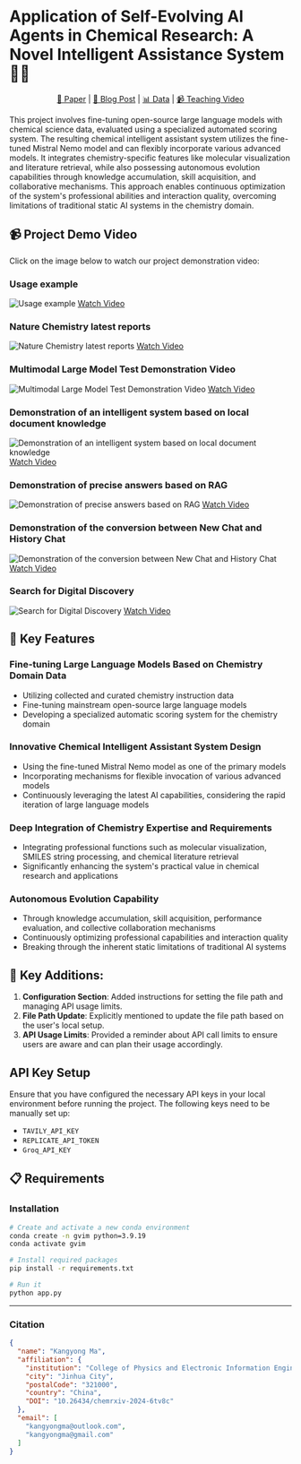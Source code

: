 # Application of Self-Evolving AI Agents in Chemical Research: A Novel Intelligent Assistance System 🧪🤖

<div align="center">

[🧬 Paper](#) | [🔬 Blog Post](#) | [📊 Data](#) | [📹 Teaching Video](https://www.youtube.com/watch?v=78g1PUSpBNQ)

</div>

This project involves fine-tuning open-source large language models with chemical science data, evaluated using a specialized automated scoring system. The resulting chemical intelligent assistant system utilizes the fine-tuned Mistral Nemo model and can flexibly incorporate various advanced models. It integrates chemistry-specific features like molecular visualization and literature retrieval, while also possessing autonomous evolution capabilities through knowledge accumulation, skill acquisition, and collaborative mechanisms. This approach enables continuous optimization of the system's professional abilities and interaction quality, overcoming limitations of traditional static AI systems in the chemistry domain.

## 📹 Project Demo Video

Click on the image below to watch our project demonstration video:

### Usage example
![Usage example](https://github.com/KangyongMa/GVIM/blob/main/picture/Usage%20example.png)
[Watch Video](https://github.com/KangyongMa/GVIM/blob/main/Usage%20example.mp4)

### Nature Chemistry latest reports
![Nature Chemistry latest reports](https://github.com/KangyongMa/GVIM/blob/main/picture/Nature%20Chemistry%20latest%20reports.png)
[Watch Video](https://github.com/KangyongMa/GVIM/blob/main/Nature%20Chemistry%20latest%20reports.mp4)

### Multimodal Large Model Test Demonstration Video
![Multimodal Large Model Test Demonstration Video](https://github.com/KangyongMa/GVIM/blob/main/picture/Multimodal%20Large%20Model%20Test%20Demonstration%20Video..png)
[Watch Video](https://github.com/KangyongMa/GVIM/blob/main/Multimodal%20Large%20Model%20Test%20Demonstration%20Video..mp4)

### Demonstration of an intelligent system based on local document knowledge
![Demonstration of an intelligent system based on local document knowledge](https://github.com/KangyongMa/GVIM/blob/main/picture/Demonstration%20of%20an%20intelligent%20system%20based%20on%20local%20document%20knowledge.png)
[Watch Video](https://github.com/KangyongMa/GVIM/blob/main/Demonstration%20of%20an%20intelligent%20system%20based%20on%20local%20document%20knowledge.mp4)

### Demonstration of precise answers based on RAG
![Demonstration of precise answers based on RAG](https://github.com/KangyongMa/GVIM/blob/main/picture/Demonstration%20of%20precise%20answers%20based%20on%20RAG.png)
[Watch Video](https://github.com/KangyongMa/GVIM/blob/main/Demonstration%20of%20precise%20answers%20based%20on%20RAG.mp4)

### Demonstration of the conversion between New Chat and History Chat
![Demonstration of the conversion between New Chat and History Chat](https://github.com/KangyongMa/GVIM/blob/main/picture/Demonstration%20of%20the%20conversion%20between%20New%20Chat%20and%20History%20Chat..png)
[Watch Video](https://github.com/KangyongMa/GVIM/blob/main/Demonstration%20of%20the%20conversion%20between%20New%20Chat%20and%20History%20Chat..mp4)

### Search for Digital Discovery
![Search for Digital Discovery](https://github.com/KangyongMa/GVIM/blob/main/picture/Search%20for%20Digital%20Discovery.png)
[Watch Video](https://github.com/KangyongMa/GVIM/blob/main/Search%20for%20Digital%20Discovery.mp4)

## 🌟 Key Features

### Fine-tuning Large Language Models Based on Chemistry Domain Data
- Utilizing collected and curated chemistry instruction data
- Fine-tuning mainstream open-source large language models
- Developing a specialized automatic scoring system for the chemistry domain

### Innovative Chemical Intelligent Assistant System Design
- Using the fine-tuned Mistral Nemo model as one of the primary models
- Incorporating mechanisms for flexible invocation of various advanced models
- Continuously leveraging the latest AI capabilities, considering the rapid iteration of large language models

### Deep Integration of Chemistry Expertise and Requirements
- Integrating professional functions such as molecular visualization, SMILES string processing, and chemical literature retrieval
- Significantly enhancing the system's practical value in chemical research and applications

### Autonomous Evolution Capability
- Through knowledge accumulation, skill acquisition, performance evaluation, and collective collaboration mechanisms
- Continuously optimizing professional capabilities and interaction quality
- Breaking through the inherent static limitations of traditional AI systems

## 🧬 Key Additions:
1. **Configuration Section**: Added instructions for setting the file path and managing API usage limits.
2. **File Path Update**: Explicitly mentioned to update the file path based on the user's local setup.
3. **API Usage Limits**: Provided a reminder about API call limits to ensure users are aware and can plan their usage accordingly.

## API Key Setup
Ensure that you have configured the necessary API keys in your local environment before running the project. The following keys need to be manually set up:
- `TAVILY_API_KEY`
- `REPLICATE_API_TOKEN`
- `Groq_API_KEY`

## 📋 Requirements

### Installation
```bash
# Create and activate a new conda environment
conda create -n gvim python=3.9.19
conda activate gvim

# Install required packages
pip install -r requirements.txt

# Run it
python app.py
```

---

### Citation
```json
{
  "name": "Kangyong Ma",
  "affiliation": {
    "institution": "College of Physics and Electronic Information Engineering, Zhejiang Normal University",
    "city": "Jinhua City",
    "postalCode": "321000",
    "country": "China",
    "DOI": "10.26434/chemrxiv-2024-6tv8c"
  },
  "email": [
    "kangyongma@outlook.com",
    "kangyongma@gmail.com"
  ]
}
```

